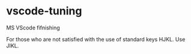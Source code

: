 # vscode-tuning
MS VScode fifnishing

For those who are not satisfied with the use of standard keys HJKL.
Use JIKL.

